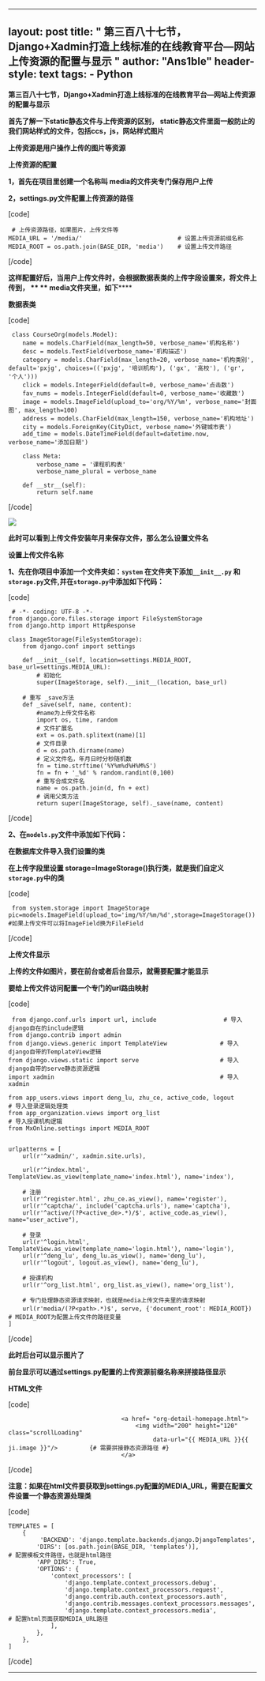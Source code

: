 
---
layout: post
title: " 第三百八十七节，Django+Xadmin打造上线标准的在线教育平台—网站上传资源的配置与显示 "
author: "Ans1ble"
header-style: text
tags:
      - Python
---


**第三百八十七节，Django+Xadmin打造上线标准的在线教育平台—网站上传资源的配置与显示**



**首先了解一下static静态文件与上传资源的区别， **static静态文件里面一般防止的我们网站样式的文件，包括ccs，js，网站样式图片****

****上传资源是用户操作上传的图片等资源****



******上传资源的配置******

******1，首先在项目里创建一个名称叫 media的文件夹专门保存用户上传******

******2，settings.py文件配置上传资源的路径******

[code]

     # 上传资源路径，如果图片，上传文件等
    MEDIA_URL = '/media/'                           # 设置上传资源前缀名称
    MEDIA_ROOT = os.path.join(BASE_DIR, 'media')    # 设置上传文件路径
[/code]

**这样配置好后，当用户上传文件时，会根据数据表类的上传字段设置来，将文件上传到， ** ** **media文件夹里，如下********

**数据表类**

[code]

     class CourseOrg(models.Model):
        name = models.CharField(max_length=50, verbose_name='机构名称')
        desc = models.TextField(verbose_name='机构描述')
        category = models.CharField(max_length=20, verbose_name='机构类别', default='pxjg', choices=(('pxjg', '培训机构'), ('gx', '高校'), ('gr', '个人')))
        click = models.IntegerField(default=0, verbose_name='点击数')
        fav_nums = models.IntegerField(default=0, verbose_name='收藏数')
        image = models.ImageField(upload_to='org/%Y/%m', verbose_name='封面图', max_length=100)
        address = models.CharField(max_length=150, verbose_name='机构地址')
        city = models.ForeignKey(CityDict, verbose_name='外键城市表')
        add_time = models.DateTimeField(default=datetime.now, verbose_name='添加日期')
    
        class Meta:
            verbose_name = '课程机构表'
            verbose_name_plural = verbose_name
    
        def __str__(self):
            return self.name
[/code]

![](https://images2017.cnblogs.com/blog/955761/201709/955761-20170917105920547-526599002.png)

**此时可以看到上传文件安装年月来保存文件，那么怎么设置文件名**



**设置上传文件名称**

**1、先在你项目中添加一个文件夹如：`system` 在文件夹下添加`__init__.py`
和`storage.py`文件,并在`storage.py`中添加如下代码：**

[code]

     # -*- coding: UTF-8 -*-
    from django.core.files.storage import FileSystemStorage
    from django.http import HttpResponse  
    
    class ImageStorage(FileSystemStorage):
        from django.conf import settings
        
        def __init__(self, location=settings.MEDIA_ROOT, base_url=settings.MEDIA_URL):
            # 初始化
            super(ImageStorage, self).__init__(location, base_url)
    
        # 重写 _save方法        
        def _save(self, name, content):
            #name为上传文件名称
            import os, time, random
            # 文件扩展名
            ext = os.path.splitext(name)[1]
            # 文件目录
            d = os.path.dirname(name)
            # 定义文件名，年月日时分秒随机数
            fn = time.strftime('%Y%m%d%H%M%S')
            fn = fn + '_%d' % random.randint(0,100)
            # 重写合成文件名
            name = os.path.join(d, fn + ext)
            # 调用父类方法
            return super(ImageStorage, self)._save(name, content)
[/code]

**2、在`models.py`文件中添加如下代码：**

**在数据库文件导入我们设置的类**

**在上传字段里设置 storage=ImageStorage()执行类，就是我们自定义 **`storage.py`中的类****

[code]

     from system.storage import ImageStorage
    pic=models.ImageField(upload_to='img/%Y/%m/%d',storage=ImageStorage())  #如果上传文件可以将ImageField换为FileField
[/code]



**上传文件显示**

**上传的文件如图片，要在前台或者后台显示，就需要配置才能显示**

**要给上传文件访问配置一个专门的url路由映射**

[code]

     from django.conf.urls import url, include                   # 导入django自在的include逻辑
    from django.contrib import admin
    from django.views.generic import TemplateView               # 导入django自带的TemplateView逻辑
    from django.views.static import serve                       # 导入django自带的serve静态资源逻辑
    import xadmin                                               # 导入xadmin
    
    from app_users.views import deng_lu, zhu_ce, active_code, logout                 # 导入登录逻辑处理类
    from app_organization.views import org_list                                      # 导入授课机构逻辑
    from MxOnline.settings import MEDIA_ROOT
    
    
    urlpatterns = [
        url(r'^xadmin/', xadmin.site.urls),
    
        url(r'^index.html', TemplateView.as_view(template_name='index.html'), name='index'),
    
        # 注册
        url(r'^register.html', zhu_ce.as_view(), name='register'),
        url(r'^captcha/', include('captcha.urls'), name='captcha'),
        url(r'^active/(?P<active_de>.*)/$', active_code.as_view(), name="user_active"),
    
        # 登录
        url(r'^login.html', TemplateView.as_view(template_name='login.html'), name='login'),
        url(r'^deng_lu', deng_lu.as_view(), name='deng_lu'),
        url(r'^logout', logout.as_view(), name='deng_lu'),
    
        # 授课机构
        url(r'^org_list.html', org_list.as_view(), name='org_list'),
    
        # 专门处理静态资源请求映射，也就是media上传文件夹里的请求映射
        url(r'media/(?P<path>.*)$', serve, {'document_root': MEDIA_ROOT})　　# MEDIA_ROOT为配置上传文件的路径变量
    ]
[/code]

**此时后台可以显示图片了**



**前台显示可以通过settings.py配置的上传资源前缀名称来拼接路径显示**

**HTML文件**

[code]

                                    <a href= "org-detail-homepage.html">
                                        <img width="200" height="120" class="scrollLoading"
                                             data-url="{{ MEDIA_URL }}{{ ji.image }}"/>         {# 需要拼接静态资源路径 #}
                                    </a>
[/code]

**注意：如果在html文件要获取到settings.py配置的MEDIA_URL，需要在配置文件设置一个静态资源处理类**

[code]

    TEMPLATES = [
        {
             'BACKEND': 'django.template.backends.django.DjangoTemplates',
            'DIRS': [os.path.join(BASE_DIR, 'templates')],                      # 配置模板文件路径，也就是html路径
            'APP_DIRS': True,
            'OPTIONS': {
                'context_processors': [
                    'django.template.context_processors.debug',
                    'django.template.context_processors.request',
                    'django.contrib.auth.context_processors.auth',
                    'django.contrib.messages.context_processors.messages',
                    'django.template.context_processors.media',                 # 配置html页面获取MEDIA_URL路径
                ],
            },
        },
    ]
[/code]



** **



